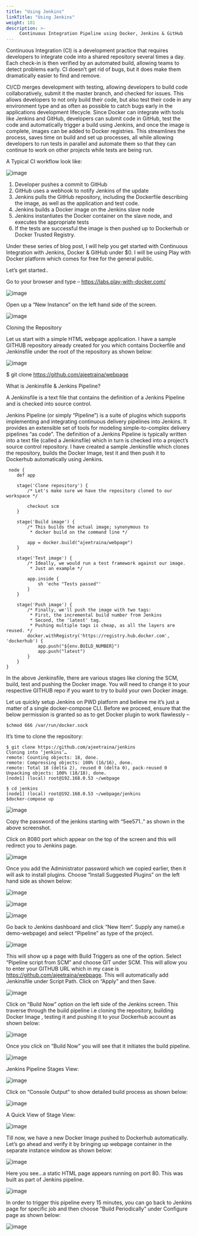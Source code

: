 ```yaml
---
title: "Using Jenkins"
linkTitle: "Using Jenkins"
weight: 101
description: >-
     Continuous Integration Pipeline using Docker, Jenkins & GitHub 
---
```



Continuous Integration (CI) is a development practice that requires developers to integrate code into a shared repository several times a day. Each check-in is then verified by an automated build, allowing teams to detect problems early. CI doesn’t get rid of bugs, but it does make them dramatically easier to find and remove.

CI/CD merges development with testing, allowing developers to build code collaboratively, submit it the master branch, and checked for issues. This allows developers to not only build their code, but also test their code in any environment type and as often as possible to catch bugs early in the applications development lifecycle. Since Docker can integrate with tools like Jenkins and GitHub, developers can submit code in GitHub, test the code and automatically trigger a build using Jenkins, and once the image is complete, images can be added to Docker registries. This streamlines the process, saves time on build and set up processes, all while allowing developers to run tests in parallel and automate them so that they can continue to work on other projects while tests are being run.

A Typical CI workflow look like:

![image](https://user-images.githubusercontent.com/313480/141933310-8b0f778c-7f95-4484-aa55-b89a4edf2110.png)




1. Developer pushes a commit to GitHub
2. GitHub uses a webhook to notify Jenkins of the update
3. Jenkins pulls the GitHub repository, including the Dockerfile describing the image, as well as the application and test code.
4. Jenkins builds a Docker image on the Jenkins slave node
5. Jenkins instantiates the Docker container on the slave node, and executes the appropriate tests
6. If the tests are successful the image is then pushed up to Dockerhub or Docker Trusted Registry.

Under these series of blog post, I will help you get started with Continuous Integration with Jenkins, Docker & GitHub under $0. I will be using Play with Docker platform which comes for free for the general public.

Let’s get started..

Go to your browser and type –  https://labs.play-with-docker.com/

![image](https://user-images.githubusercontent.com/313480/141933373-31bcc826-5031-4326-83c8-43c0ee6d10d1.png)


 

Open up a “New Instance” on the left hand side of the screen.

![image](https://user-images.githubusercontent.com/313480/141933397-34930488-3a5c-46fc-82f6-85e261171317.png)

 



 

Cloning the Repository

Let us start with a simple HTML webpage application. I have a sample GITHUB repository already created for you which contains Dockerfile and Jenkinsfile under the root of the repository as shown below:

![image](https://user-images.githubusercontent.com/313480/141933429-2159bdf2-64c3-43c1-ac63-1d36b2782064.png)


 

 

$ git clone https://github.com/ajeetraina/webpage

 

What is Jenkinsfile & Jenkins Pipeline?

A Jenkinsfile is a text file that contains the definition of a Jenkins Pipeline and is checked into source control.

Jenkins Pipeline (or simply “Pipeline”) is a suite of plugins which supports implementing and integrating continuous delivery pipelines into Jenkins. It provides an extensible set of tools for modeling simple-to-complex delivery pipelines “as code”. The definition of a Jenkins Pipeline is typically written into a text file (called a Jenkinsfile) which in turn is checked into a project’s source control repository.
I have created a sample Jenkinsfile which clones the repository, builds the Docker Image, test it and then push it to Dockerhub automatically using Jenkins.

```
 node {
    def app

    stage('Clone repository') {
        /* Let's make sure we have the repository cloned to our workspace */

        checkout scm
    }

    stage('Build image') {
        /* This builds the actual image; synonymous to
         * docker build on the command line */

        app = docker.build("ajeetraina/webpage")
    }

    stage('Test image') {
        /* Ideally, we would run a test framework against our image.
         * Just an example */

        app.inside {
            sh 'echo "Tests passed"'
        }
    }

    stage('Push image') {
        /* Finally, we'll push the image with two tags:
         * First, the incremental build number from Jenkins
         * Second, the 'latest' tag.
         * Pushing multiple tags is cheap, as all the layers are reused. */
        docker.withRegistry('https://registry.hub.docker.com', 'dockerhub') {
            app.push("${env.BUILD_NUMBER}")
            app.push("latest")
        }
    }
}
```

In the above Jenkinsfile, there are various stages like cloning the SCM, build, test and pushing the Docker image. You will need to change it to your respective GITHUB repo if you want to try to build your own Docker image.

Let us quickly setup Jenkins on PWD platform and believe me it’s just a matter of a single docker-compose CLI. Before we proceed, ensure that the below permission is granted so as to get Docker plugin to work flawlessly –

```
$chmod 666 /var/run/docker.sock
```

It’s time to clone the repository:

```
$ git clone https://github.com/ajeetraina/jenkins
Cloning into ‘jenkins’…
remote: Counting objects: 18, done.
remote: Compressing objects: 100% (16/16), done.
remote: Total 18 (delta 2), reused 0 (delta 0), pack-reused 0
Unpacking objects: 100% (18/18), done.
[node1] (local) root@192.168.0.53 ~/webpage
```

```
$ cd jenkins
[node1] (local) root@192.168.0.53 ~/webpage/jenkins
$docker-compose up
```
![image](https://user-images.githubusercontent.com/313480/141933566-d3b4718d-504c-4c1a-8a5e-efb4c4771275.png)


Copy the password of the jenkins starting with “5ee571..” as shown in the above screenshot.

Click on 8080 port which appear on the top of the screen and this will redirect you to Jenkins page.

![image](https://user-images.githubusercontent.com/313480/141933585-c833f471-cc8c-49b8-a31c-319df4f33fa9.png)


Once you add the Administrator password which we copied earlier, then it will ask to install plugins. Choose “Install Suggested Plugins” on the left hand side as shown below:


![image](https://user-images.githubusercontent.com/313480/141933610-89ef6113-5a9c-43c4-b8a7-7979262e3b6c.png)

![image](https://user-images.githubusercontent.com/313480/141933656-9d21a947-d344-47be-ab46-3623aff7cd40.png)


![image](https://user-images.githubusercontent.com/313480/141933676-15894c43-101d-4362-912b-a47f81bd6017.png)



Go back to Jenkins dashboard and click “New Item”. Supply any name(i.e demo-webpage) and select “Pipeline” as type of the project.

![image](https://user-images.githubusercontent.com/313480/141933696-00061ee6-d925-40fe-8447-7d1f86618b20.png)


This will show up a page with Build Triggers as one of the option. Select “Pipeline script from SCM” and choose GIT under SCM. This will allow you to enter your GITHUB URL which in my case is https://github.com/ajeetraina/webpage. This will automatically add Jenkinsfile under Script Path. Click on “Apply” and then Save.

![image](https://user-images.githubusercontent.com/313480/141933718-5458c69d-ff85-4055-b2c2-1020af8e19af.png)


Click on “Build Now” option on the left side of the Jenkins screen. This traverse through the build pipeline i.e cloning the repository, building Docker Image , testing it and pushing it to your Dockerhub account as shown below:

![image](https://user-images.githubusercontent.com/313480/141933736-505e0093-e936-4468-aec2-9be41721f43b.png)
 



 

 

 

Once you click on “Build Now” you will see that it initiates the build pipeline.


![image](https://user-images.githubusercontent.com/313480/141933757-e688604d-0e82-4497-a263-2603853a6a0b.png)

 

Jenkins Pipeline Stages View:


![image](https://user-images.githubusercontent.com/313480/141933776-2bb08e2b-d1de-4679-9f55-f6c26c2b022d.png)

 

Click on “Console Output” to show detailed build process as shown below:


![image](https://user-images.githubusercontent.com/313480/141933789-a60169f1-0e26-4aca-8284-2353f2be64d1.png)

 

A Quick View of Stage View:

 
![image](https://user-images.githubusercontent.com/313480/141933807-d1c53cd5-bec3-41e5-8b66-d916134fd00c.png)



 

Till now, we have a new Docker Image pushed to Dockerhub automatically. Let’s go ahead and verify it by bringing up webpage container in the separate instance window as shown below:

 
![image](https://user-images.githubusercontent.com/313480/141933827-ee10fd1e-c391-47b6-87f8-88529ffc5886.png)



 

Here you see…a static HTML page appears running on port 80. This was built as part of Jenkins pipeline.


![image](https://user-images.githubusercontent.com/313480/141933845-162efd23-ce38-4ac9-bbe8-e9d9c6d4c178.png)

In order to trigger this pipeline every 15 minutes, you can go back to Jenkins page for specific job and then choose “Build Periodically” under Configure page as shown below:

![image](https://user-images.githubusercontent.com/313480/141933874-8192f705-5d89-4b2a-977f-eb199ff08582.png)
